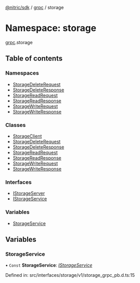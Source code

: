 [@nitric/sdk](../README.md) / [grpc](grpc.md) / storage

# Namespace: storage

[grpc](grpc.md).storage

## Table of contents

### Namespaces

- [StorageDeleteRequest](grpc.storage.storagedeleterequest.md)
- [StorageDeleteResponse](grpc.storage.storagedeleteresponse.md)
- [StorageReadRequest](grpc.storage.storagereadrequest.md)
- [StorageReadResponse](grpc.storage.storagereadresponse.md)
- [StorageWriteRequest](grpc.storage.storagewriterequest.md)
- [StorageWriteResponse](grpc.storage.storagewriteresponse.md)

### Classes

- [StorageClient](../classes/grpc.storage.storageclient.md)
- [StorageDeleteRequest](../classes/grpc.storage.storagedeleterequest-1.md)
- [StorageDeleteResponse](../classes/grpc.storage.storagedeleteresponse-1.md)
- [StorageReadRequest](../classes/grpc.storage.storagereadrequest-1.md)
- [StorageReadResponse](../classes/grpc.storage.storagereadresponse-1.md)
- [StorageWriteRequest](../classes/grpc.storage.storagewriterequest-1.md)
- [StorageWriteResponse](../classes/grpc.storage.storagewriteresponse-1.md)

### Interfaces

- [IStorageServer](../interfaces/grpc.storage.istorageserver.md)
- [IStorageService](../interfaces/grpc.storage.istorageservice.md)

### Variables

- [StorageService](grpc.storage.md#storageservice)

## Variables

### StorageService

• `Const` **StorageService**: [*IStorageService*](../interfaces/grpc.storage.istorageservice.md)

Defined in: src/interfaces/storage/v1/storage_grpc_pb.d.ts:15
